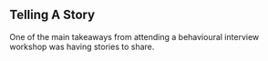 ## Telling A Story

One of the main takeaways from attending a behavioural interview workshop was having stories to share.